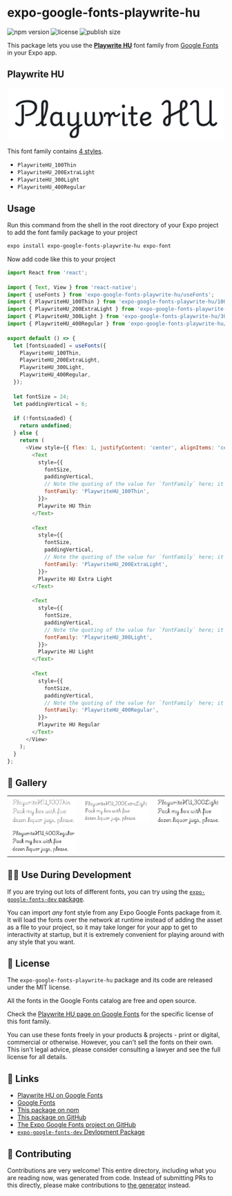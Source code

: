 # expo-google-fonts-playwrite-hu

![npm version](https://flat.badgen.net/npm/v/expo-google-fonts-playwrite-hu)
![license](https://flat.badgen.net/github/license/expo/google-fonts)
![publish size](https://flat.badgen.net/packagephobia/install/expo-google-fonts-playwrite-hu)

This package lets you use the [**Playwrite HU**](https://fonts.google.com/specimen/Playwrite+HU) font family from [Google Fonts](https://fonts.google.com/) in your Expo app.

## Playwrite HU

![Playwrite HU](./font-family.png)

This font family contains [4 styles](#-gallery).

- `PlaywriteHU_100Thin`
- `PlaywriteHU_200ExtraLight`
- `PlaywriteHU_300Light`
- `PlaywriteHU_400Regular`

## Usage

Run this command from the shell in the root directory of your Expo project to add the font family package to your project
```sh
expo install expo-google-fonts-playwrite-hu expo-font
```

Now add code like this to your project
```js
import React from 'react';

import { Text, View } from 'react-native';
import { useFonts } from 'expo-google-fonts-playwrite-hu/useFonts';
import { PlaywriteHU_100Thin } from 'expo-google-fonts-playwrite-hu/100Thin';
import { PlaywriteHU_200ExtraLight } from 'expo-google-fonts-playwrite-hu/200ExtraLight';
import { PlaywriteHU_300Light } from 'expo-google-fonts-playwrite-hu/300Light';
import { PlaywriteHU_400Regular } from 'expo-google-fonts-playwrite-hu/400Regular';

export default () => {
  let [fontsLoaded] = useFonts({
    PlaywriteHU_100Thin,
    PlaywriteHU_200ExtraLight,
    PlaywriteHU_300Light,
    PlaywriteHU_400Regular,
  });

  let fontSize = 24;
  let paddingVertical = 6;

  if (!fontsLoaded) {
    return undefined;
  } else {
    return (
      <View style={{ flex: 1, justifyContent: 'center', alignItems: 'center' }}>
        <Text
          style={{
            fontSize,
            paddingVertical,
            // Note the quoting of the value for `fontFamily` here; it expects a string!
            fontFamily: 'PlaywriteHU_100Thin',
          }}>
          Playwrite HU Thin
        </Text>

        <Text
          style={{
            fontSize,
            paddingVertical,
            // Note the quoting of the value for `fontFamily` here; it expects a string!
            fontFamily: 'PlaywriteHU_200ExtraLight',
          }}>
          Playwrite HU Extra Light
        </Text>

        <Text
          style={{
            fontSize,
            paddingVertical,
            // Note the quoting of the value for `fontFamily` here; it expects a string!
            fontFamily: 'PlaywriteHU_300Light',
          }}>
          Playwrite HU Light
        </Text>

        <Text
          style={{
            fontSize,
            paddingVertical,
            // Note the quoting of the value for `fontFamily` here; it expects a string!
            fontFamily: 'PlaywriteHU_400Regular',
          }}>
          Playwrite HU Regular
        </Text>
      </View>
    );
  }
};

```

## 🔡 Gallery


||||
|-|-|-|
|![PlaywriteHU_100Thin](.//100Thin/PlaywriteHU_100Thin.ttf.png)|![PlaywriteHU_200ExtraLight](.//200ExtraLight/PlaywriteHU_200ExtraLight.ttf.png)|![PlaywriteHU_300Light](.//300Light/PlaywriteHU_300Light.ttf.png)||
|![PlaywriteHU_400Regular](.//400Regular/PlaywriteHU_400Regular.ttf.png)||||


## 👩‍💻 Use During Development

If you are trying out lots of different fonts, you can try using the [`expo-google-fonts-dev` package](https://github.com/freeboub/google-fonts/tree/master/font-packages/dev#readme).

You can import *any* font style from any Expo Google Fonts package from it. It will load the fonts
over the network at runtime instead of adding the asset as a file to your project, so it may take longer
for your app to get to interactivity at startup, but it is extremely convenient
for playing around with any style that you want.

## 📖 License

The `expo-google-fonts-playwrite-hu` package and its code are released under the MIT license.

All the fonts in the Google Fonts catalog are free and open source.

Check the [Playwrite HU page on Google Fonts](https://fonts.google.com/specimen/Playwrite+HU) for the specific license of this font family.

You can use these fonts freely in your products & projects - print or digital, commercial or otherwise. However, you can't sell the fonts on their own. This isn't legal advice, please consider consulting a lawyer and see the full license for all details.

## 🔗 Links

- [Playwrite HU on Google Fonts](https://fonts.google.com/specimen/Playwrite+HU)
- [Google Fonts](https://fonts.google.com/)
- [This package on npm](https://www.npmjs.com/package/expo-google-fonts-playwrite-hu)
- [This package on GitHub](https://github.com/freeboub/google-fonts/tree/master/font-packages/playwrite-hu)
- [The Expo Google Fonts project on GitHub](https://github.com/freeboub/google-fonts)
- [`expo-google-fonts-dev` Devlopment Package](https://github.com/freeboub/google-fonts/tree/master/font-packages/dev)

## 🤝 Contributing

Contributions are very welcome! This entire directory, including what you are reading now, was generated from code. Instead of submitting PRs to this directly, please make contributions to [the generator](https://github.com/freeboub/google-fonts/tree/master/packages/generator) instead.
